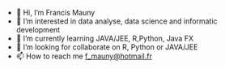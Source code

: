 - 👋 Hi, I’m Francis Mauny
- 👀 I’m interested in data analyse, data science and informatic development
- 🌱 I’m currently learning JAVA/JEE, R,Python, Java FX
- 💞️ I’m looking for collaborate on R, Python or JAVA/JEE
- 📫 How to reach me f_mauny@hotmail.fr

<!---
fmny/fmny is a ✨ special ✨ repository because its `README.md` (this file) appears on your GitHub profile.
You can click the Preview link to take a look at your changes.
--->
